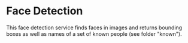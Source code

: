 # Face Detection

This face detection service finds faces in images and returns bounding boxes as well as names of a set of known people (see folder "known").
